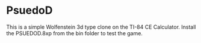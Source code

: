 # PsuedoD

This is a simple Wolfenstein 3d type clone on the TI-84 CE Calculator.
Install the PSUEDOD.8xp from the bin folder to test the game.
